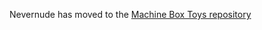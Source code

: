 Nevernude has moved to the [Machine Box Toys repository](https://github.com/machinebox/toys/tree/master/nevernude)
